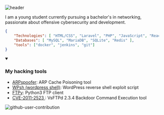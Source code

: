 ![header](https://capsule-render.vercel.app/api?type=waving&color=auto&height=220&section=header&text=Anas&fontSize=60&animation=fadeIn&fontAlignY=38&desc=Pentester%2C%20Developer&descAlignY=51&descAlign=62)

I am a young student currently pursuing a bachelor's in networking, passionate about offensive cybersecurity and development.

```json
{
    "Technologies": [ "HTML/CSS", "Laravel", "PHP", "JavaScript", "React", "Python3", "Java", "Bash" ],
    "Databases": [ "MySQL", "MariaDB", "SQLite", "Redis" ],
    "tools": ["docker", "jenkins", "git"]
}
```

<details open>
    <summary><h3>My hacking tools</h3></summary>
    <ul>
        <li><a href="https://www.github.com/NullBrunk/arpspoofer">ARPspoofer</a>: ARP Cache Poisoning tool</li>
        <li><a href="https://www.github.com/NullBrunk/wpsh">WPsh (wordpress shell)</a>: WordPress reverse shell exploit script</li>
        <li><a href="https://www.github.com/NullBrunk/FTPy">FTPy</a>: Python3 FTP client </li>
        <li><a href="https://www.github.com/NullBrunk/CVE-2011-2523 ">CVE-2011-2523 </a>: VsFTPd 2.3.4 Backdoor Command Execution tool</li>
    </ul>
</details>


![github-user-contribution](https://github.com/user-attachments/assets/bb1382f8-3c82-4b2b-bd49-c06d6ba16797)
